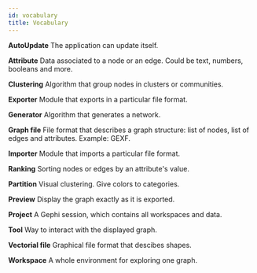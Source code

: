 ```yaml
---
id: vocabulary
title: Vocabulary
---
```


**AutoUpdate**
The application can update itself.

**Attribute**
Data associated to a node or an edge. Could be text, numbers, booleans and more.

**Clustering**
Algorithm that group nodes in clusters or communities.

**Exporter**
Module that exports in a particular file format.

**Generator**
Algorithm that generates a network.

**Graph file**
File format that describes a graph structure: list of nodes, list of edges and attributes. Example: GEXF.

**Importer**
Module that imports a particular file format.

**Ranking**
Sorting nodes or edges by an attribute's value.

**Partition**
Visual clustering. Give colors to categories.

**Preview**
Display the graph exactly as it is exported.

**Project**
A Gephi session, which contains all workspaces and data.

**Tool**
Way to interact with the displayed graph.

**Vectorial file**
Graphical file format that descibes shapes.

**Workspace**
A whole environment for exploring one graph.

